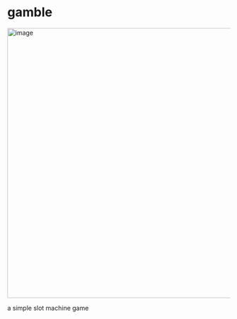 # gamble

<img width="984" height="612" alt="image" src="https://github.com/user-attachments/assets/3b535886-4830-420d-8c77-119bad4a19b2" />

a simple slot machine game


